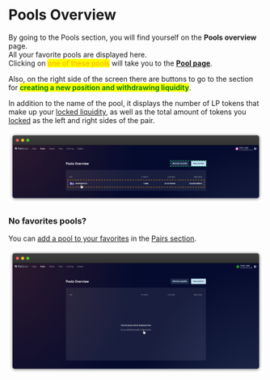 # Pools Overview

By going to the Pools section, you will find yourself on the **Pools overview** page.\
All your favorite pools are displayed here.\
Clicking on <mark style="color:orange;">one of these pools</mark> will take you to the [**Pool page**](pool-page/).

Also, on the right side of the screen there are buttons to go to the section for <mark style="color:green;">**creating a new position and withdrawing liquidity**</mark>.

In addition to the name of the pool, it displays the number of LP tokens that make up your [locked liquidity](../how-to/add-liquidity.md), as well as the total amount of tokens you [locked](../how-to/create-new-position.md) as the left and right sides of the pair.

![](<../../../.gitbook/assets/image (41) (1) (1).png>)

### No favorites pools?

You can [add a pool to your favorites](../../pairs/interface/pair-page/add-to-favorites.md) in the [Pairs section](../../pairs/).

![](<../../../.gitbook/assets/image (34) (1) (1).png>)
